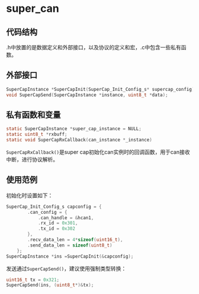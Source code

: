 <!--
 * @Descripttion: 
 * @version: 
 * @Author: Chenfu
 * @Date: 2022-12-02 21:32:47
 * @LastEditTime: 2022-12-05 15:27:57
-->
# super_can

## 代码结构

.h中放置的是数据定义和外部接口，以及协议的定义和宏，.c中包含一些私有函数。

## 外部接口

```c
SuperCapInstance *SuperCapInit(SuperCap_Init_Config_s* supercap_config);
void SuperCapSend(SuperCapInstance *instance, uint8_t *data);
```
## 私有函数和变量

```c
static SuperCapInstance *super_cap_instance = NULL;
static uint8_t *rxbuff;
static void SuperCapRxCallback(can_instance *_instance)
```

`SuperCapRxCallback()`是super cap初始化can实例时的回调函数，用于can接收中断，进行协议解析。

## 使用范例

初始化时设置如下：

```c
SuperCap_Init_Config_s capconfig = {
		.can_config = {
			.can_handle = &hcan1,
			.rx_id = 0x301,
			.tx_id = 0x302
		},
		.recv_data_len = 4*sizeof(uint16_t),
		.send_data_len = sizeof(uint8_t)
	};
SuperCapInstance *ins =SuperCapInit(&capconfig);
```


发送通过`SuperCapSend()`，建议使用强制类型转换：

```c
uint16_t tx = 0x321;
SuperCapSend(ins, (uint8_t*)&tx);
```

